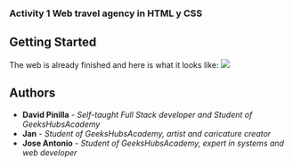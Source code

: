 ### Activity 1  Web travel agency in HTML y CSS

## Getting Started
The web is already finished and here is what it looks like:
<img src="https://i.imgur.com/WXlr5VA.jpg"  />

## Authors
* **David Pinilla** - *Self-taught Full Stack developer and Student of GeeksHubsAcademy* 
* **Jan** - *Student of GeeksHubsAcademy, artist and caricature creator* 
* **Jose Antonio** - *Student of GeeksHubsAcademy, expert in systems and web developer* 
